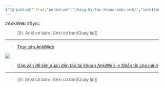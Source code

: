 ```yaml
---
{"dg-publish":true,"permalink":"/dang-ky-tai-khoan-anki-web/","noteIcon":""}
---
```


#AnkiWeb #Sync

> [[II. Anki cơ bản/! Anki cơ bản\|Quay lại]]
___

> [Truy cập AnkiWeb](https://ankiweb.net/account/signup)

![](https://i.imgur.com/905xsRG.png)


> [Gặp vấn đề liên quan đến tạo tài khoản AnkiWeb → Nhắn tin cho mình](https://www.facebook.com/tui.la.phuc747)

___
> [[II. Anki cơ bản/! Anki cơ bản\|Quay lại]]